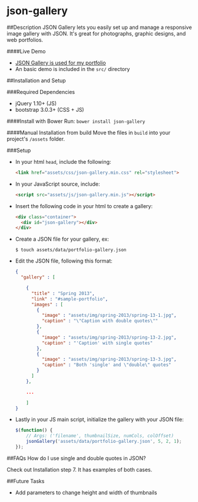 json-gallery
======================

##Description
JSON Gallery lets you easily set up and manage a responsive image gallery with JSON.
It's great for photographs, graphic designs, and web portfolios.

####Live Demo
- [JSON Gallery is used for my portfolio](https://codenameyau.github.io/)
- An basic demo is included in the `src/` directory

##Installation and Setup

###Required Dependencies
- jQuery 1.10+ (JS)
- bootstrap 3.0.3+ (CSS + JS)

####Install with Bower
Run: `bower install json-gallery`

####Manual Installation from build
Move the files in `build` into your project's `/assets` folder.

###Setup
* In your html `head`, include the following:

    ```html
    <link href="assets/css/json-gallery.min.css" rel="stylesheet">
    ```

* In your JavaScript source, include:

    ```html
    <script src="assets/js/json-gallery.min.js"></script>
    ```

* Insert the following code in your html to create a gallery:

    ```html
    <div class="container">
      <div id="json-gallery"></div>
    </div>
    ```

* Create a JSON file for your gallery, ex:

    ```
    $ touch assets/data/portfolio-gallery.json
    ```

* Edit the JSON file, following this format:

    ```json
    {
      "gallery" : [

        {
          "title" : "Spring 2013",
          "link" : "#sample-portfolio",
          "images" : [
            {
              "image" : "assets/img/spring-2013/spring-13-1.jpg",
              "caption" : "\"Caption with double quotes\""
            },
            {
              "image" : "assets/img/spring-2013/spring-13-2.jpg",
              "caption" : "'Caption' with single quotes"
            },
            {
              "image" : "assets/img/spring-2013/spring-13-3.jpg",
              "caption" : "Both 'single' and \"double\" quotes"
            }
          ]
        },

        ...

        ]
    }
    ```

* Lastly in your JS main script, initialize the gallery with your JSON file:

    ```javascript
    $(function() {
        // Args: ('filename', thumbnailSize, numCols, colOffset)
        jsonGallery('assets/data/portfolio-gallery.json', 5, 2, 1);
    });
    ```

##FAQs
How do I use single and double quotes in JSON?

Check out Installation step 7. It has examples of both cases.

##Future Tasks
* Add parameters to change height and width of thumbnails
